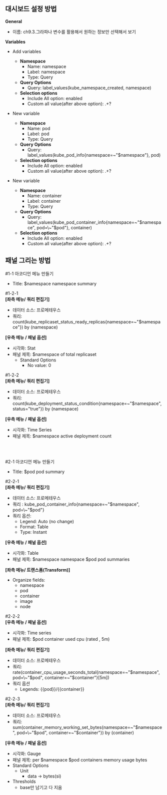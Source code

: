 ## 대시보드 설정 방법 
**General** 
* 이름: ch9.3.그라파나 변수를 활용해서 원하는 정보만 선택해서 보기

**Variables**
  - Add variables 
    - **Namespace**
      - Name: namespace
      - Label: namespace
      - Type: Query
    - **Query Options**
      - Query: label_values(kube_namespace_created, namespace)
    - **Selection options**
      - Include All option: enabled 
      - Custom all value(after above option): .+? 

  - New variable 
    - **Namespace**
      - Name: pod
      - Label: pod
      - Type: Query
    - **Query Options**
      - Query: label_values(kube_pod_info{namespace=\~"$namespace"}, pod)
    - **Selection options**
      - Include All option: enabled 
      - Custom all value(after above option): .+? 

  - New variable 
    - **Namespace**
      - Name: container
      - Label: container
      - Type: Query
    - **Query Options**
      - Query: label_values(kube_pod_container_info{namespace=\~"$namespace", pod=\~"$pod"}, container)
    - **Selection options**
      - Include All option: enabled 
      - Custom all value(after above option): .+? 

## 패널 그리는 방법 

#1-1 아코디언 메뉴 만들기
* Title: $namespace namespace summary 

#1-2-1 </br>
**[좌측 메뉴/ 쿼리 편집기]** 
* 데이터 소스: 프로메테우스
* 쿼리: count(kube_replicaset_status_ready_replicas{namespace=\~"$namespace"}) by (namespace)

**[우측 메뉴 / 패널 옵션]**
* 시각화: Stat
* 패널 제목: $namespace of total replicaset 
  - Standard Options
    - No value: 0

#1-2-2 </br>
**[좌측 메뉴/ 쿼리 편집기]** 
* 데이터 소스: 프로메테우스
* 쿼리: count(kube_deployment_status_condition{namespace=\~"$namespace", status="true"}) by (namespace)

**[우측 메뉴 / 패널 옵션]**
* 시각화: Time Series
* 패널 제목: $namespace active deployment count

</br></br>

#2-1 아코디언 메뉴 만들기
* Title: $pod pod summary

#2-2-1 </br>
**[좌측 메뉴/ 쿼리 편집기]**
* 데이터 소스: 프로메테우스
* 쿼리 : kube_pod_container_info{namespace=\~"$namespace", pod=\~"$pod"}
* 쿼리 옵션:
  - Legend: Auto (no change)
  - Format: Table
  - Type: Instant

**[우측 메뉴 / 패널 옵션]**
* 시각화: Table
* 패널 제목: $namespace namespace $pod pod summaries

**[좌측 메뉴/ 트랜스폼(Transform)]** 
* Organize fields:
  - namespace
  - pod
  - container
  - image
  - node

#2-2-2 </br>
**[우측 메뉴 / 패널 옵션]**
* 시각화: Time series
* 패널 제목: $pod container used cpu (rated , 5m)

**[좌측 메뉴/ 쿼리 편집기]**
* 데이터 소스: 프로메테우스
* 쿼리: rate(container_cpu_usage_seconds_total{namespace=\~"$namespace", pod=\~"$pod", container=\~"$container"}[5m])
* 쿼리 옵션
  - Legends: {{pod}}/{{container}}

#2-2-3 </br>
**[좌측 메뉴/ 쿼리 편집기]** 
* 데이터 소스: 프로메테우스
* 쿼리:  sum(container_memory_working_set_bytes{namespace=\~"$namespace", pod=\~"$pod", container=\~"$container"}) by (container)

**[우측 메뉴 / 패널 옵션]**
* 시각화: Gauge
* 패널 제목: per $namespace $pod containers memory usage bytes
* Standard Options
  - Unit
    - data -> bytes(si)
* Thresholds
  - base만 남기고 다 지움

